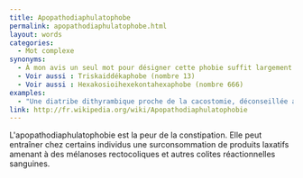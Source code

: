 ```yaml
---
title: Apopathodiaphulatophobe
permalink: apopathodiaphulatophobe.html
layout: words
categories:
  - Mot complexe
synonyms:
  - À mon avis un seul mot pour désigner cette phobie suffit largement ;)
  - Voir aussi : Triskaiddékaphobe (nombre 13)
  - Voir aussi : Hexakosioihexekontahexaphobe (nombre 666)
examples:
  - "Une diatribe dithyrambique proche de la cacostomie, déconseillée aux Apopathodiaphulatophobes !"
link: http://fr.wikipedia.org/wiki/Apopathodiaphulatophobie
---
```


L'apopathodiaphulatophobie est la peur de la constipation. Elle peut entraîner chez certains individus une surconsommation de produits laxatifs amenant à des mélanoses rectocoliques et autres colites réactionnelles sanguines.
